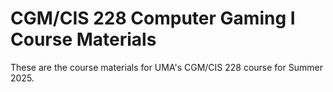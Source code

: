# CGM/CIS 228 Computer Gaming I Course Materials

These are the course materials for UMA's CGM/CIS 228 course for Summer 2025.
